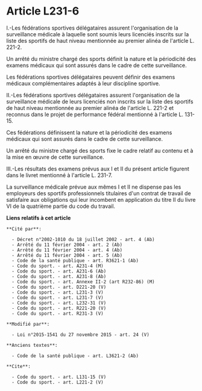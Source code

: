 # Article L231-6

I.-Les fédérations sportives délégataires assurent l'organisation de la surveillance médicale à laquelle sont soumis leurs
licenciés inscrits sur la liste des sportifs de haut niveau mentionnée au premier alinéa de l'article L. 221-2. 

Un arrêté du ministre chargé des sports définit la nature et la périodicité des examens médicaux qui sont assurés dans le
cadre de cette surveillance. 

Les fédérations sportives délégataires peuvent définir des examens médicaux complémentaires adaptés à leur discipline
sportive. 

II.-Les fédérations sportives délégataires assurent l'organisation de la surveillance médicale de leurs licenciés non
inscrits sur la liste des sportifs de haut niveau mentionnée au premier alinéa de l'article L. 221-2 et reconnus dans le
projet de performance fédéral mentionné à l'article L. 131-15. 

Ces fédérations définissent la nature et la périodicité des examens médicaux qui sont assurés dans le cadre de cette
surveillance. 

Un arrêté du ministre chargé des sports fixe le cadre relatif au contenu et à la mise en œuvre de cette surveillance. 

III.-Les résultats des examens prévus aux I et II du présent article figurent dans le livret mentionné à l'article L. 231-7. 

La surveillance médicale prévue aux mêmes I et II ne dispense pas les employeurs des sportifs professionnels titulaires d'un
contrat de travail de satisfaire aux obligations qui leur incombent en application du titre II du livre VI de la quatrième
partie du code du travail.

**Liens relatifs à cet article**

	**Cité par**:

	  - Décret n°2002-1010 du 18 juillet 2002 - art. 4 (Ab)
	  - Arrêté du 11 février 2004 - art. 2 (Ab)
	  - Arrêté du 11 février 2004 - art. 4 (Ab)
	  - Arrêté du 11 février 2004 - art. 5 (Ab)
	  - Code de la santé publique - art. R3621-1 (Ab)
	  - Code du sport. - art. A231-4 (M)
	  - Code du sport. - art. A231-6 (Ab)
	  - Code du sport. - art. A231-8 (Ab)
	  - Code du sport. - art. Annexe II-2 (art R232-86) (M)
	  - Code du sport. - art. D221-20 (V)
	  - Code du sport. - art. L231-3 (V)
	  - Code du sport. - art. L231-7 (V)
	  - Code du sport. - art. L232-31 (V)
	  - Code du sport. - art. R221-20 (V)
	  - Code du sport. - art. R231-3 (V)

	**Modifié par**:

	  - Loi n°2015-1541 du 27 novembre 2015 - art. 24 (V)

	**Anciens textes**:

	  - Code de la santé publique - art. L3621-2 (Ab)

	**Cite**:

	  - Code du sport. - art. L131-15 (V)
	  - Code du sport. - art. L221-2 (V)
